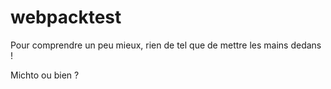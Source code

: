 # webpacktest

Pour comprendre un peu mieux, rien de tel que de mettre les mains dedans !

Michto ou bien ?